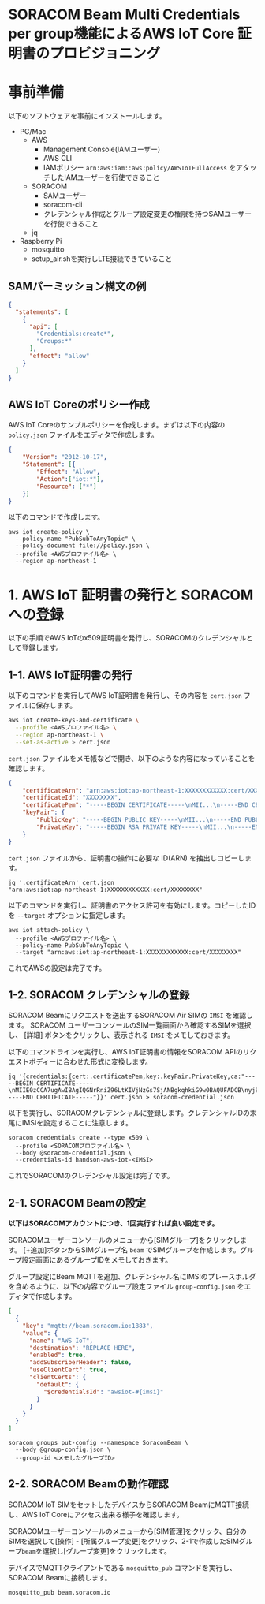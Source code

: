 # SORACOM Beam Multi Credentials per group機能によるAWS IoT Core 証明書のプロビジョニング

# 事前準備

以下のソフトウェアを事前にインストールします。

- PC/Mac
  - AWS
    - Management Console(IAMユーザー)
    - AWS CLI
    - IAMポリシー `arn:aws:iam::aws:policy/AWSIoTFullAccess` をアタッチしたIAMユーザーを行使できること
  - SORACOM
    - SAMユーザー
    - soracom-cli
    - クレデンシャル作成とグループ設定変更の権限を持つSAMユーザーを行使できること
  - jq
- Raspberry Pi
  - mosquitto
  - setup_air.shを実行しLTE接続できていること

## SAMパーミッション構文の例

```json
{
  "statements": [
    {
      "api": [
        "Credentials:create*",
        "Groups:*"
      ],
      "effect": "allow"
    }
  ]
}
```

## AWS IoT Coreのポリシー作成

AWS IoT Coreのサンプルポリシーを作成します。まずは以下の内容の `policy.json` ファイルをエディタで作成します。

```json
{
    "Version": "2012-10-17", 
    "Statement": [{
        "Effect": "Allow",
        "Action":["iot:*"],
        "Resource": ["*"]
    }]
}
```

以下のコマンドで作成します。

```
aws iot create-policy \
  --policy-name "PubSubToAnyTopic" \
  --policy-document file://policy.json \
  --profile <AWSプロファイル名> \
  --region ap-northeast-1
```

# 1. AWS IoT 証明書の発行と SORACOM への登録

以下の手順でAWS IoTのx509証明書を発行し、SORACOMのクレデンシャルとして登録します。

## 1-1. AWS IoT証明書の発行

以下のコマンドを実行してAWS IoT証明書を発行し、その内容を `cert.json` ファイルに保存します。

```bash
aws iot create-keys-and-certificate \
  --profile <AWSプロファイル名> \
  --region ap-northeast-1 \
  --set-as-active > cert.json
```

`cert.json` ファイルをメモ帳などで開き、以下のような内容になっていることを確認します。

```json
{
    "certificateArn": "arn:aws:iot:ap-northeast-1:XXXXXXXXXXXX:cert/XXXXXXXX",
    "certificateId": "XXXXXXXX",
    "certificatePem": "-----BEGIN CERTIFICATE-----\nMII...\n-----END CERTIFICATE-----\n",
    "keyPair": {
        "PublicKey": "-----BEGIN PUBLIC KEY-----\nMII...\n-----END PUBLIC KEY-----\n",
        "PrivateKey": "-----BEGIN RSA PRIVATE KEY-----\nMII...\n-----END RSA PRIVATE KEY-----\n"
    }
}
```

`cert.json` ファイルから、証明書の操作に必要な ID(ARN) を抽出しコピーします。

```
jq '.certificateArn' cert.json
"arn:aws:iot:ap-northeast-1:XXXXXXXXXXXX:cert/XXXXXXXX"
```

以下のコマンドを実行し、証明書のアクセス許可を有効にします。コピーしたIDを `--target` オプションに指定します。

```
aws iot attach-policy \
  --profile <AWSプロファイル名> \
  --policy-name PubSubToAnyTopic \
  --target "arn:aws:iot:ap-northeast-1:XXXXXXXXXXXX:cert/XXXXXXXX"
```

これでAWSの設定は完了です。

## 1-2. SORACOM クレデンシャルの登録

SORACOM Beamにリクエストを送出するSORACOM Air SIMの `IMSI` を確認します。
SORACOM ユーザーコンソールのSIM一覧画面から確認するSIMを選択し、 [詳細] ボタンをクリックし、表示される `IMSI` をメモしておきます。

以下のコマンドラインを実行し、AWS IoT証明書の情報をSORACOM APIのリクエストボディーに合わせた形式に変換します。

```
jq '{credentials:{cert:.certificatePem,key:.keyPair.PrivateKey,ca:"-----BEGIN CERTIFICATE-----\nMIIE0zCCA7ugAwIBAgIQGNrRniZ96LtKIVjNzGs7SjANBgkqhkiG9w0BAQUFADCB\nyjELMAkGA1UEBhMCVVMxFzAVBgNVBAoTDlZlcmlTaWduLCBJbmMuMR8wHQYDVQQL\nExZWZXJpU2lnbiBUcnVzdCBOZXR3b3JrMTowOAYDVQQLEzEoYykgMjAwNiBWZXJp\nU2lnbiwgSW5jLiAtIEZvciBhdXRob3JpemVkIHVzZSBvbmx5MUUwQwYDVQQDEzxW\nZXJpU2lnbiBDbGFzcyAzIFB1YmxpYyBQcmltYXJ5IENlcnRpZmljYXRpb24gQXV0\naG9yaXR5IC0gRzUwHhcNMDYxMTA4MDAwMDAwWhcNMzYwNzE2MjM1OTU5WjCByjEL\nMAkGA1UEBhMCVVMxFzAVBgNVBAoTDlZlcmlTaWduLCBJbmMuMR8wHQYDVQQLExZW\nZXJpU2lnbiBUcnVzdCBOZXR3b3JrMTowOAYDVQQLEzEoYykgMjAwNiBWZXJpU2ln\nbiwgSW5jLiAtIEZvciBhdXRob3JpemVkIHVzZSBvbmx5MUUwQwYDVQQDEzxWZXJp\nU2lnbiBDbGFzcyAzIFB1YmxpYyBQcmltYXJ5IENlcnRpZmljYXRpb24gQXV0aG9y\naXR5IC0gRzUwggEiMA0GCSqGSIb3DQEBAQUAA4IBDwAwggEKAoIBAQCvJAgIKXo1\nnmAMqudLO07cfLw8RRy7K+D+KQL5VwijZIUVJ/XxrcgxiV0i6CqqpkKzj/i5Vbex\nt0uz/o9+B1fs70PbZmIVYc9gDaTY3vjgw2IIPVQT60nKWVSFJuUrjxuf6/WhkcIz\nSdhDY2pSS9KP6HBRTdGJaXvHcPaz3BJ023tdS1bTlr8Vd6Gw9KIl8q8ckmcY5fQG\nBO+QueQA5N06tRn/Arr0PO7gi+s3i+z016zy9vA9r911kTMZHRxAy3QkGSGT2RT+\nrCpSx4/VBEnkjWNHiDxpg8v+R70rfk/Fla4OndTRQ8Bnc+MUCH7lP59zuDMKz10/\nNIeWiu5T6CUVAgMBAAGjgbIwga8wDwYDVR0TAQH/BAUwAwEB/zAOBgNVHQ8BAf8E\nBAMCAQYwbQYIKwYBBQUHAQwEYTBfoV2gWzBZMFcwVRYJaW1hZ2UvZ2lmMCEwHzAH\nBgUrDgMCGgQUj+XTGoasjY5rw8+AatRIGCx7GS4wJRYjaHR0cDovL2xvZ28udmVy\naXNpZ24uY29tL3ZzbG9nby5naWYwHQYDVR0OBBYEFH/TZafC3ey78DAJ80M5+gKv\nMzEzMA0GCSqGSIb3DQEBBQUAA4IBAQCTJEowX2LP2BqYLz3q3JktvXf2pXkiOOzE\np6B4Eq1iDkVwZMXnl2YtmAl+X6/WzChl8gGqCBpH3vn5fJJaCGkgDdk+bW48DW7Y\n5gaRQBi5+MHt39tBquCWIMnNZBU4gcmU7qKEKQsTb47bDN0lAtukixlE0kF6BWlK\nWE9gyn6CagsCqiUXObXbf+eEZSqVir2G3l6BFoMtEMze/aiCKWE9gyn6CagsCqiUXObXbf+eEZSqVir2G3l6BFoMtEMze/aiCKWE9gyn6CagsCqb7MWE9gyn6CagsCqiUXObXbf+eEZSqVir2G3l6BFoMtEMze/aiCKWE9gyn6CagsCqio7WNq\n-----END CERTIFICATE-----"}}' cert.json > soracom-credential.json
```

以下を実行し、SORACOMクレデンシャルに登録します。クレデンシャルIDの末尾にIMSIを設定することに注意します。

```
soracom credentials create --type x509 \
  --profile <SORACOMプロファイル名> \
  --body @soracom-credential.json \
  --credentials-id handson-aws-iot-<IMSI>
```

これでSORACOMのクレデンシャル設定は完了です。

## 2-1. SORACOM Beamの設定

**以下はSORACOMアカウントにつき、1回実行すれば良い設定です。**

SORACOMユーザーコンソールのメニューから[SIMグループ]をクリックします。
[+追加]ボタンからSIMグループ名 `beam` でSIMグループを作成します。グループ設定画面にあるグループIDをメモしておきます。

グループ設定にBeam MQTTを追加、クレデンシャル名にIMSIのプレースホルダを含めるように、以下の内容でグループ設定ファイル `group-config.json` をエディタで作成します。

```json 
[
  {
    "key": "mqtt://beam.soracom.io:1883",
    "value": {
      "name": "AWS IoT",
      "destination": "REPLACE HERE",
      "enabled": true,
      "addSubscriberHeader": false,
      "useClientCert": true,
      "clientCerts": {
        "default": {
          "$credentialsId": "awsiot-#{imsi}"
        }
      }
    }
  }
]
```

```
soracom groups put-config --namespace SoracomBeam \
  --body @group-config.json \
  --group-id <メモしたグループID>
```

## 2-2. SORACOM Beamの動作確認

SORACOM IoT SIMをセットしたデバイスからSORACOM BeamにMQTT接続し、AWS IoT Coreにアクセス出来る様子を確認します。

SORACOMユーザーコンソールのメニューから[SIM管理]をクリック、自分のSIMを選択して[操作] - [所属グループ変更]をクリック、2-1で作成したSIMグループ`beam`を選択し[グループ変更]をクリックします。

デバイスでMQTTクライアントである `mosquitto_pub` コマンドを実行し、SORACOM Beamに接続します。

```
mosquitto_pub beam.soracom.io
```
